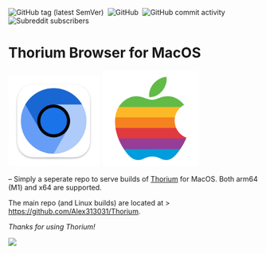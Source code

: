 ![GitHub tag (latest SemVer)](https://img.shields.io/github/v/tag/alex313031/thorium-macos?label=Version%3A) &nbsp;![GitHub](https://img.shields.io/github/license/alex313031/thorium-macos?color=green&label=License%3A) &nbsp;![GitHub commit activity](https://img.shields.io/github/commit-activity/w/alex313031/thorium?color=blueviolet&label=Commit%20Activity%3A) &nbsp;![Subreddit subscribers](https://img.shields.io/reddit/subreddit-subscribers/ChromiumBrowser?style=social)

# Thorium Browser for MacOS

<img src="https://github.com/Alex313031/Thorium-Mac/blob/main/Thorium_MacOS.png" width="182"> &nbsp;<img src="https://github.com/Alex313031/Thorium-Mac/blob/main/apple.png" width="192">

 &ndash; Simply a seperate repo to serve builds of [Thorium](https://thorium.rocks/) for MacOS. Both arm64 (M1) and x64 are supported.

The main repo (and Linux builds) are located at > https://github.com/Alex313031/Thorium.

*Thanks for using Thorium!*

<img src="https://github.com/Alex313031/Thorium/blob/main/logos/STAGING/Thorium90_504.jpg" width="200">
